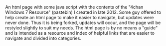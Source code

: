 An html page with some java script with the contents of the "4chan Windows 7 Resource" (pastebin) I created in late 2012. Some guy offered to help create an html page to make it easier to navigate, but updates were never done. Thus it is being forked, updates will occur, and the page will be restyled slightly to suit my needs. 
The html page is by no means a "guide" and is intended as a resource and index of helpful links that are easier to navigate and divided into categories.


